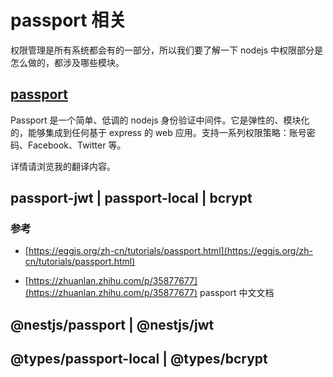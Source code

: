 # passport 相关

权限管理是所有系统都会有的一部分，所以我们要了解一下 nodejs 中权限部分是怎么做的，都涉及哪些模块。

## [passport](http://www.passportjs.org/)

Passport 是一个简单、低调的 nodejs 身份验证中间件。它是弹性的、模块化的，能够集成到任何基于 express 的 web 应用。支持一系列权限策略：账号密码、Facebook、Twitter 等。

详情请浏览我的翻译内容。

## passport-jwt | passport-local | bcrypt

### 参考
- [https://eggjs.org/zh-cn/tutorials/passport.html](https://eggjs.org/zh-cn/tutorials/passport.html)

- [https://zhuanlan.zhihu.com/p/35877677](https://zhuanlan.zhihu.com/p/35877677) passport 中文文档

## @nestjs/passport | @nestjs/jwt

## @types/passport-local | @types/bcrypt
